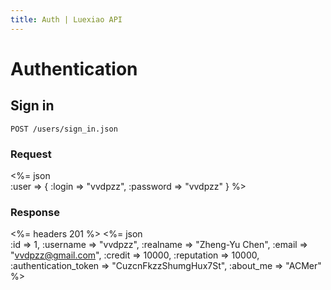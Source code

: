 ```yaml
---
title: Auth | Luexiao API
---
```


# Authentication

## Sign in
    POST /users/sign_in.json

### Request
<%= json \
	:user => {
	  :login => "vvdpzz",
	  :password => "vvdpzz"
	}
%>

### Response
<%= headers 201 %>
<%= json \
	:id => 1,
	:username => "vvdpzz",
	:realname => "Zheng-Yu Chen",
	:email => "vvdpzz@gmail.com",
	:credit => 10000,
	:reputation => 10000,
	:authentication_token => "CuzcnFkzzShumgHux7St",
	:about_me => "ACMer"
%>